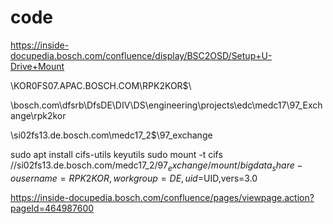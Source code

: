 # code
https://inside-docupedia.bosch.com/confluence/display/BSC2OSD/Setup+U-Drive+Mount

\\KOR0FS07.APAC.BOSCH.COM\RPK2KOR$\

\\bosch.com\dfsrb\DfsDE\DIV\DS\engineering\projects\edc\medc17\97_Exchange\rpk2kor

\\si02fs13.de.bosch.com\medc17_2$\97_exchange

sudo apt install cifs-utils keyutils
sudo mount -t cifs  //si02fs13.de.bosch.com/medc17_2$/97_exchange /mount/bigdata_share -o username=RPK2KOR,workgroup=DE,uid=$UID,vers=3.0

https://inside-docupedia.bosch.com/confluence/pages/viewpage.action?pageId=464987600
